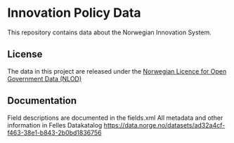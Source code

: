 
# Innovation Policy Data
This repository contains data about the Norwegian Innovation System.

## License
The data in this project are released under the [Norwegian Licence for Open Government Data (NLOD)](https://data.norge.no/nlod/en/2.0/)

## Documentation
Field descriptions are documented in the fields.xml
All metadata and other information in Felles Datakatalog https://data.norge.no/datasets/ad32a4cf-f463-38e1-b843-2b0bd1836756
